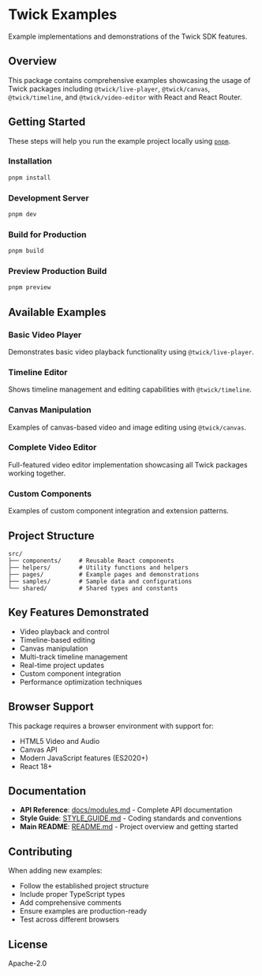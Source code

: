 # Twick Examples

Example implementations and demonstrations of the Twick SDK features.

## Overview

This package contains comprehensive examples showcasing the usage of Twick packages including `@twick/live-player`, `@twick/canvas`, `@twick/timeline`, and `@twick/video-editor` with React and React Router.

## Getting Started

These steps will help you run the example project locally using [`pnpm`](https://pnpm.io/).

### Installation

```bash
pnpm install
```

### Development Server

```bash
pnpm dev
```

### Build for Production

```bash
pnpm build
```

### Preview Production Build

```bash
pnpm preview
```

## Available Examples

### Basic Video Player
Demonstrates basic video playback functionality using `@twick/live-player`.

### Timeline Editor
Shows timeline management and editing capabilities with `@twick/timeline`.

### Canvas Manipulation
Examples of canvas-based video and image editing using `@twick/canvas`.

### Complete Video Editor
Full-featured video editor implementation showcasing all Twick packages working together.

### Custom Components
Examples of custom component integration and extension patterns.

## Project Structure

```
src/
├── components/     # Reusable React components
├── helpers/        # Utility functions and helpers
├── pages/          # Example pages and demonstrations
├── samples/        # Sample data and configurations
└── shared/         # Shared types and constants
```

## Key Features Demonstrated

- Video playback and control
- Timeline-based editing
- Canvas manipulation
- Multi-track timeline management
- Real-time project updates
- Custom component integration
- Performance optimization techniques

## Browser Support

This package requires a browser environment with support for:
- HTML5 Video and Audio
- Canvas API
- Modern JavaScript features (ES2020+)
- React 18+

## Documentation

- **API Reference**: [docs/modules.md](../../docs/modules.md) - Complete API documentation
- **Style Guide**: [STYLE_GUIDE.md](../../STYLE_GUIDE.md) - Coding standards and conventions
- **Main README**: [README.md](../../README.md) - Project overview and getting started

## Contributing

When adding new examples:
- Follow the established project structure
- Include proper TypeScript types
- Add comprehensive comments
- Ensure examples are production-ready
- Test across different browsers

## License

Apache-2.0